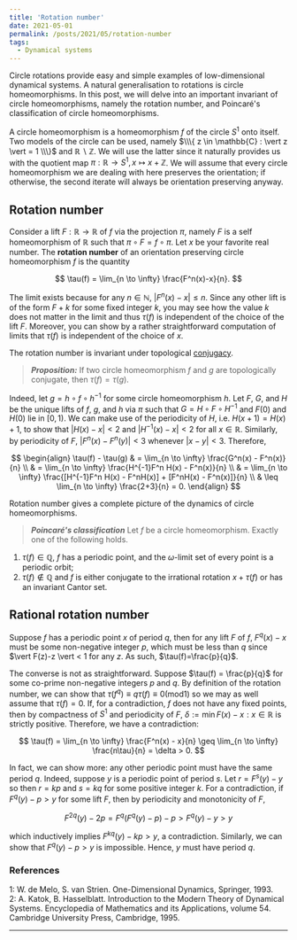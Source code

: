 ```yaml
---
title: 'Rotation number'
date: 2021-05-01
permalink: /posts/2021/05/rotation-number
tags:
  - Dynamical systems
---
```


Circle rotations provide easy and simple examples of low-dimensional dynamical systems. A natural generalisation to rotations is circle homeomorphisms. In this post, we will delve into an important invariant of circle homeomorphisms, namely the rotation number, and Poincaré's classification of circle homeomorphisms.

A circle homeomorphism is a homeomorphism $f$ of the circle $S^1$ onto itself. Two models of the circle can be used, namely $\\\{ z \in \mathbb{C} : \vert z \vert = 1 \\\}$ and $\mathbb{R}\backslash \mathbb{Z}$. We will use the latter since it naturally provides us with the quotient map $\pi: \mathbb{R} \to S^1, x \mapsto x + \mathbb{Z}$. We will assume that every circle homeomorphism we are dealing with here preserves the orientation; if otherwise, the second iterate will always be orientation preserving anyway.

## Rotation number

Consider a lift $F: \mathbb{R} \to \mathbb{R}$ of $f$ via the projection $\pi$, namely $F$ is a self homeomorphism of $\mathbb{R}$ such that $\pi \circ F = f \circ \pi$. Let $x$ be your favorite real number. The **rotation number** of an orientation preserving circle homeomorphism $f$ is the quantity

$$
\tau(f) = \lim_{n \to \infty} \frac{F^n(x)-x}{n}.
$$

The limit exists because for any $n \in \mathbb{N}$, $\vert F^n(x)-x \vert \leq n$. Since any other lift is of the form $F+k$ for some fixed integer $k$, you may see how the value $k$ does not matter in the limit and thus $\tau(f)$ is independent of the choice of the lift $F$. Moreover, you can show by a rather straightforward computation of limits that $\tau(f)$ is independent of the choice of $x$.

The rotation number is invariant under topological [conjugacy](/posts/2021/03/the-fundamentals-of-topological-dynamics).

> **_Proposition:_** If two circle homeomorphism $f$ and $g$ are topologically conjugate, then $\tau(f) = \tau(g)$.

Indeed, let $g=h\circ f \circ h^{-1}$ for some circle homeomorphism $h$. Let $F$, $G$, and $H$ be the unique lifts of $f$, $g$, and $h$ via $\pi$ such that $G = H \circ F \circ H^{-1}$ and $F(0)$ and $H(0)$ lie in $[0,1)$. We can make use of the periodicity of $H$, i.e. $H(x+1)=H(x)+1$, to show that $\vert H(x)-x \vert <2$ and $\vert H^{-1}(x)-x \vert <2$ for all $x \in \mathbb{R}$. Similarly, by periodicity of $F$, $\vert F^n(x) - F^n(y) \vert < 3$ whenever $\vert x - y \vert < 3$. Therefore,

$$
\begin{align}
\tau(f) - \tau(g) & = \lim_{n \to \infty} \frac{G^n(x) - F^n(x)}{n} \\
& = \lim_{n \to \infty} \frac{H^{-1}F^n H(x) - F^n(x)}{n} \\
& = \lim_{n \to \infty} \frac{[H^{-1}F^n H(x) - F^nH(x)] + [F^nH(x) - F^n(x)]}{n} \\
& \leq \lim_{n \to \infty}  \frac{2+3}{n} = 0.
\end{align}
$$

Rotation number gives a complete picture of the dynamics of circle homeomorphisms.

> **_Poincaré's classification_** Let $f$ be a circle homeomorphism. Exactly one of the following holds.
1. $\tau(f) \in \mathbb{Q}$, $f$ has a periodic point, and the $\omega$-limit set of every point is a periodic orbit;
2. $\tau(f) \not\in \mathbb{Q}$ and $f$ is either conjugate to the irrational rotation $x+\tau(f)$ or has an invariant Cantor set.

## Rational rotation number

Suppose $f$ has a periodic point $x$ of period $q$, then for any lift $F$ of $f$, $F^q(x)-x$ must be some non-negative integer $p$, which must be less than $q$ since $\vert F(z)-z \vert < 1 for any $z$. As such, $\tau(f)=\frac{p}{q}$.

The converse is not as straightforward. Suppose $\tau(f) = \frac{p}{q}$ for some co-prime non-negative integers $p$ and $q$. By definition of the rotation number, we can show that $\tau(f^q) \equiv q\tau(f) \equiv 0 (\text{mod} 1)$ so we may as well assume that $\tau(f)=0$. If, for a contradiction, $f$ does not have any fixed points, then by compactness of $S^1$ and periodicity of $F$, $\delta := \min{ F(x)-x : x \in \mathbb{R}}$ is strictly positive. Therefore, we have a contradiction:

$$
\tau(f) = \lim_{n \to \infty} \frac{F^n(x) - x}{n} \geq \lim_{n \to \infty} \frac{n\tau}{n} = \delta > 0.
$$

In fact, we can show more: any other periodic point must have the same period $q$. Indeed, suppose $y$ is a periodic point of period $s$. Let $r = F^s(y)-y$ so then $r = kp$ and $s = kq$ for some positive integer $k$. For a contradiction, if $F^q(y)-p>y$ for some lift $F$, then by periodicity and monotonicity of $F$,

$$
F^{2q}(y)-2p = F^q (F^q(y)-p) -p > F^q(y)-y > y
$$

which inductively implies $F^{kq}(y)-kp > y$, a contradiction. Similarly, we can show that $F^q(y)-p>y$ is impossible. Hence, $y$ must have period $q$.



### References

<a name="fn1">1</a>: W. de Melo, S. van Strien. One-Dimensional Dynamics, Springer, 1993.  
<a name="fn2">2</a>: A. Katok, B. Hasselblatt. Introduction to the Modern Theory of Dynamical Systems. Encyclopedia of Mathematics and its Applications, volume 54. Cambridge University Press, Cambridge, 1995.  

------
